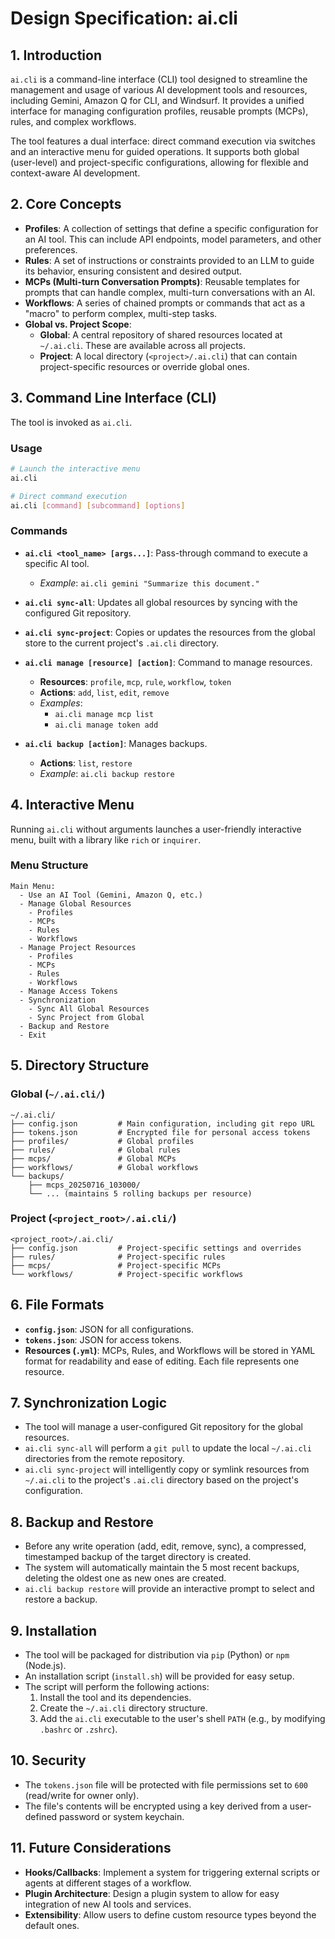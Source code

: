 
# Design Specification: ai.cli

## 1. Introduction

`ai.cli` is a command-line interface (CLI) tool designed to streamline the management and usage of various AI development tools and resources, including Gemini, Amazon Q for CLI, and Windsurf. It provides a unified interface for managing configuration profiles, reusable prompts (MCPs), rules, and complex workflows.

The tool features a dual interface: direct command execution via switches and an interactive menu for guided operations. It supports both global (user-level) and project-specific configurations, allowing for flexible and context-aware AI development.

## 2. Core Concepts

- **Profiles**: A collection of settings that define a specific configuration for an AI tool. This can include API endpoints, model parameters, and other preferences.
- **Rules**: A set of instructions or constraints provided to an LLM to guide its behavior, ensuring consistent and desired output.
- **MCPs (Multi-turn Conversation Prompts)**: Reusable templates for prompts that can handle complex, multi-turn conversations with an AI.
- **Workflows**: A series of chained prompts or commands that act as a "macro" to perform complex, multi-step tasks.
- **Global vs. Project Scope**:
    - **Global**: A central repository of shared resources located at `~/.ai.cli`. These are available across all projects.
    - **Project**: A local directory (`<project>/.ai.cli`) that can contain project-specific resources or override global ones.

## 3. Command Line Interface (CLI)

The tool is invoked as `ai.cli`.

### Usage

```bash
# Launch the interactive menu
ai.cli

# Direct command execution
ai.cli [command] [subcommand] [options]
```

### Commands

- **`ai.cli <tool_name> [args...]`**: Pass-through command to execute a specific AI tool.
  - *Example*: `ai.cli gemini "Summarize this document."`

- **`ai.cli sync-all`**: Updates all global resources by syncing with the configured Git repository.

- **`ai.cli sync-project`**: Copies or updates the resources from the global store to the current project's `.ai.cli` directory.

- **`ai.cli manage [resource] [action]`**: Command to manage resources.
  - **Resources**: `profile`, `mcp`, `rule`, `workflow`, `token`
  - **Actions**: `add`, `list`, `edit`, `remove`
  - *Examples*:
    - `ai.cli manage mcp list`
    - `ai.cli manage token add`

- **`ai.cli backup [action]`**: Manages backups.
  - **Actions**: `list`, `restore`
  - *Example*: `ai.cli backup restore`

## 4. Interactive Menu

Running `ai.cli` without arguments launches a user-friendly interactive menu, built with a library like `rich` or `inquirer`.

### Menu Structure

```
Main Menu:
  - Use an AI Tool (Gemini, Amazon Q, etc.)
  - Manage Global Resources
    - Profiles
    - MCPs
    - Rules
    - Workflows
  - Manage Project Resources
    - Profiles
    - MCPs
    - Rules
    - Workflows
  - Manage Access Tokens
  - Synchronization
    - Sync All Global Resources
    - Sync Project from Global
  - Backup and Restore
  - Exit
```

## 5. Directory Structure

### Global (`~/.ai.cli/`)

```
~/.ai.cli/
├── config.json         # Main configuration, including git repo URL
├── tokens.json         # Encrypted file for personal access tokens
├── profiles/           # Global profiles
├── rules/              # Global rules
├── mcps/               # Global MCPs
├── workflows/          # Global workflows
└── backups/
    ├── mcps_20250716_103000/
    └── ... (maintains 5 rolling backups per resource)
```

### Project (`<project_root>/.ai.cli/`)

```
<project_root>/.ai.cli/
├── config.json         # Project-specific settings and overrides
├── rules/              # Project-specific rules
├── mcps/               # Project-specific MCPs
└── workflows/          # Project-specific workflows
```

## 6. File Formats

- **`config.json`**: JSON for all configurations.
- **`tokens.json`**: JSON for access tokens.
- **Resources (`.yml`)**: MCPs, Rules, and Workflows will be stored in YAML format for readability and ease of editing. Each file represents one resource.

## 7. Synchronization Logic

- The tool will manage a user-configured Git repository for the global resources.
- `ai.cli sync-all` will perform a `git pull` to update the local `~/.ai.cli` directories from the remote repository.
- `ai.cli sync-project` will intelligently copy or symlink resources from `~/.ai.cli` to the project's `.ai.cli` directory based on the project's configuration.

## 8. Backup and Restore

- Before any write operation (add, edit, remove, sync), a compressed, timestamped backup of the target directory is created.
- The system will automatically maintain the 5 most recent backups, deleting the oldest one as new ones are created.
- `ai.cli backup restore` will provide an interactive prompt to select and restore a backup.

## 9. Installation

- The tool will be packaged for distribution via `pip` (Python) or `npm` (Node.js).
- An installation script (`install.sh`) will be provided for easy setup.
- The script will perform the following actions:
  1. Install the tool and its dependencies.
  2. Create the `~/.ai.cli` directory structure.
  3. Add the `ai.cli` executable to the user's shell `PATH` (e.g., by modifying `.bashrc` or `.zshrc`).

## 10. Security

- The `tokens.json` file will be protected with file permissions set to `600` (read/write for owner only).
- The file's contents will be encrypted using a key derived from a user-defined password or system keychain.

## 11. Future Considerations

- **Hooks/Callbacks**: Implement a system for triggering external scripts or agents at different stages of a workflow.
- **Plugin Architecture**: Design a plugin system to allow for easy integration of new AI tools and services.
- **Extensibility**: Allow users to define custom resource types beyond the default ones.
